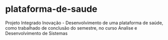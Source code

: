 # plataforma-de-saude
Projeto Integrado Inovação - Desenvolvimento de uma plataforma de saúde, como trabalhado de conclusão do semestre, no curso Analise e Desenvolvimento de Sistemas
